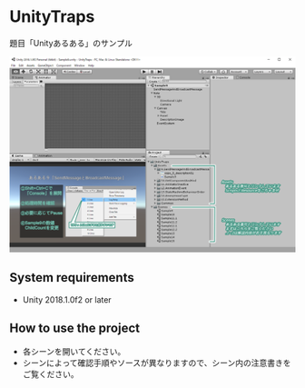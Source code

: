 # UnityTraps
題目「Unityあるある」のサンプル

![top-page](https://raw.githubusercontent.com/coposuke/UnityTraps/images/readme01.png)

## System requirements
- Unity 2018.1.0f2 or later

## How to use the project
- 各シーンを開いてください。
- シーンによって確認手順やソースが異なりますので、シーン内の注意書きをご覧ください。
